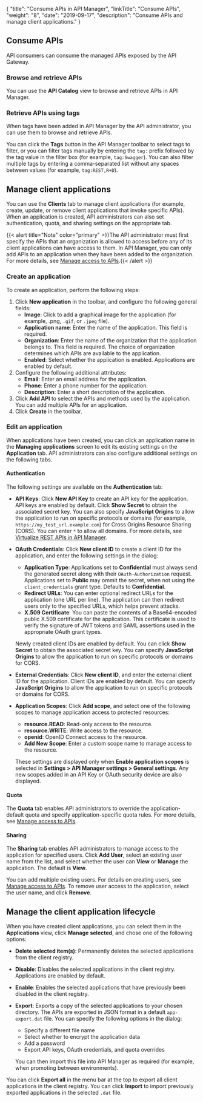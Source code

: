 {
    "title": "Consume APIs in API Manager",
    "linkTitle": "Consume APIs",
    "weight": "8",
    "date": "2019-09-17",
    "description": "Consume APIs and manage client applications."
}

## Consume APIs

API consumers can consume the managed APIs exposed by the API Gateway.

### Browse and retrieve APIs

You can use the **API Catalog** view to browse and retrieve APIs in API Manager.

### Retrieve APIs using tags

When tags have been added in API Manager by the API administrator, you can use them to browse and retrieve APIs.

You can click the **Tags** button in the API Manager toolbar to select tags to filter, or you can filter tags manually by entering the `tag:` prefix followed by the tag value in the filter box (for example, `tag:Swagger`). You can also filter multiple tags by entering a comma-separated list without any spaces between values (for example, `tag:REST,R+D`).

## Manage client applications

You can use the **Clients** tab to manage client applications (for example, create, update, or remove client applications that invoke specific APIs). When an application is created, API administrators can also set authentication, quota, and sharing settings on the appropriate tab.

{{< alert title="Note" color="primary" >}}The API administrator must first specify the APIs that an organization is allowed to access before any of its client applications can have access to them. In API Manager, you can only add APIs to an application when they have been added to the organization. For more details, see [Manage access to APIs](/docs/apim_administration/apimgr_admin/api_mgmt_admin/).{{< /alert >}}

### Create an application

To create an application, perform the following steps:

1. Click **New application** in the toolbar, and configure the following general fields:
    * **Image**: Click to add a graphical image for the application (for example, .png, `.gif`, or `.jpeg` file).
    * **Application name**: Enter the name of the application. This field is required.
    * **Organization**: Enter the name of the organization that the application belongs to. This field is required. The choice of organization determines which APIs are available to the application.
    * **Enabled**: Select whether the application is enabled. Applications are enabled by default.
2. Configure the following additional attributes:
    * **Email**: Enter an email address for the application.
    * **Phone**: Enter a phone number for the application.
    * **Description**: Enter a short description of the application.
3. Click **Add API**
    to select the APIs and methods used by the application. You can add multiple APIs for an application.
4. Click **Create** in the toolbar.

### Edit an application

When applications have been created, you can click an application name in the **Managing applications** screen to edit its existing settings on the **Application** tab. API administrators can also configure additional settings on the following tabs.

#### Authentication

The following settings are available on the **Authentication** tab:

* **API Keys**: Click **New API Key** to create an API key for the application. API keys are enabled by default. Click **Show Secret** to obtain the associated secret key. You can also specify **JavaScript Origins** to allow the application to run on specific protocols or domains (for example, `https://my_test_url.example.com`) for Cross Origins Resource Sharing (CORS). You can enter `*` to allow all domains. For more details, see [Virtualize REST APIs in API Manager](/docs/apim_administration/apimgr_admin/api_mgmt_virtualize_web/).
* **OAuth Credentials**: Click **New client ID** to create a client ID for the application, and enter the following settings in the dialog:
    * **Application Type**: Applications set to **Confidential** must always send the generated secret along with their `OAuth-Authorization` request. Applications set to **Public** may ommit the secret, when not using the `client_credentials` grant type. Defaults to **Confidential**.
    * **Redirect URLs**: You can enter optional redirect URLs for the application (one URL per line). The application can then redirect users only to the specified URLs, which helps prevent attacks.
    * **X.509 Certificate**: You can paste the contents of a Base64-encoded public X.509 certificate for the application. This certificate is used to verify the signature of JWT tokens and SAML assertions used in the appropriate OAuth grant types.

    Newly created client IDs are enabled by default. You can click **Show Secret** to obtain the associated secret key. You can specify **JavaScript Origins** to allow the application to run on specific protocols or domains for CORS.
* **External Credentials**: Click **New client ID**, and enter the external client ID for the application. Client IDs are enabled by default. You can specify **JavaScript Origins** to allow the application to run on specific protocols or domains for CORS.
* **Application Scopes**: Click **Add scope**, and select one of the following scopes to manage application access to protected resources:
    * **resource.READ**: Read-only access to the resource.
    * **resource.WRITE**: Write access to the resource.
    * **openid**: OpenID Connect access to the resource.
    * **Add New Scope**: Enter a custom scope name to manage access to the resource.

    These settings are displayed only when **Enable application scopes** is selected in **Settings > API Manager settings > General settings**. Any new scopes added in an API Key or OAuth security device are also displayed.

#### Quota

The **Quota** tab enables API administrators to override the application-default quota and specify application-specific quota rules. For more details, see [Manage access to APIs](/docs/apim_administration/apimgr_admin/api_mgmt_admin/).

#### Sharing

The **Sharing** tab enables API administrators to manage access to the application for specified users. Click **Add User**, select an existing user name from the list, and select whether the user can **View** or **Manage** the application. The default is **View**.

You can add multiple existing users. For details on creating users, see [Manage access to APIs](/docs/apim_administration/apimgr_admin/api_mgmt_admin/). To remove user access to the application, select the user name, and click **Remove**.

## Manage the client application lifecycle

When you have created client applications, you can select them in the **Applications** view, click **Manage selected**, and chose one of the following options:

* **Delete selected item(s)**: Permanently deletes the selected applications from the client registry.
* **Disable**: Disables the selected applications in the client registry. Applications are enabled by default.
* **Enable**: Enables the selected applications that have previously been disabled in the client registry.
* **Export**: Exports a copy of the selected applications to your chosen directory. The APIs are exported in JSON format in a default `app-export.dat` file. You can specify the following options in the dialog:
    * Specify a different file name
    * Select whether to encrypt the application data
    * Add a password
    * Export API keys, OAuth credentials, and quota overrides

    You can then import this file into API Manager as required (for example, when promoting between environments).

You can click **Export all** in the menu bar at the top to export all client applications in the client registry. You can click **Import** to import previously exported applications in the selected `.dat` file.
